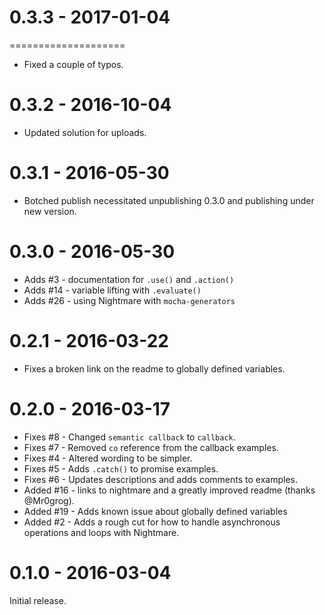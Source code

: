 # 0.3.3 - 2017-01-04
====================
- Fixed a couple of typos.

# 0.3.2 - 2016-10-04
- Updated solution for uploads.

# 0.3.1 - 2016-05-30
- Botched publish necessitated unpublishing 0.3.0 and publishing under new version.

# 0.3.0 - 2016-05-30
- Adds #3 - documentation for `.use()` and `.action()`
- Adds #14 - variable lifting with `.evaluate()`
- Adds #26 - using Nightmare with `mocha-generators`

# 0.2.1 - 2016-03-22
- Fixes a broken link on the readme to globally defined variables.

# 0.2.0 - 2016-03-17
- Fixes #8 - Changed `semantic callback` to `callback`.
- Fixes #7 - Removed `co` reference from the callback examples.
- Fixes #4 - Altered wording to be simpler.
- Fixes #5 - Adds `.catch()` to promise examples.
- Fixes #6 - Updates descriptions and adds comments to examples.
- Added #16 - links to nightmare and a greatly improved readme (thanks @Mr0grog).
- Added #19 - Adds known issue about globally defined variables
- Added #2 - Adds a rough cut for how to handle asynchronous operations and loops with Nightmare.

# 0.1.0 - 2016-03-04
Initial release.
